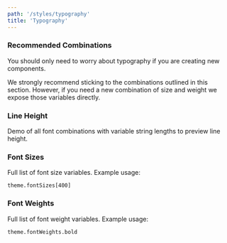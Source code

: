 ```yaml
---
path: '/styles/typography'
title: 'Typography'
---
```


### Recommended Combinations

You should only need to worry about typography if you are creating new components.

We strongly recommend sticking to the combinations outlined in this section. However, if you need a new combination of size and weight we expose those variables directly.

<FontCombinations></FontCombinations>

### Line Height

Demo of all font combinations with variable string lengths to preview line height.

<FontLineHeights></FontLineHeights>

### Font Sizes

Full list of font size variables. Example usage:

`theme.fontSizes[400]`

<FontSizes></FontSizes>

### Font Weights

Full list of font weight variables. Example usage:

`theme.fontWeights.bold`

<FontWeights></FontWeights>
